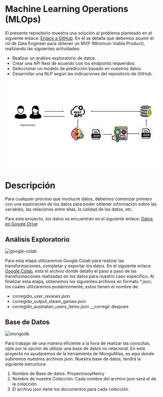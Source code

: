 
# Machine Learning Operations (MLOps)

El presente repositorio muestra una solución al problema planteado en el siguiente enlace: [Enlace a GitHub](https://github.com/soyHenry/PI_ML_OPS/tree/FT). En él se detalla que debemos asumir el rol de Data Engineer para obtener un MVP (Minimum Viable Product), realizando las siguientes actividades:
* Realizar un análisis exploratorio de datos.
* Crear una API Rest de acuerdo con los endpoints requeridos.
* Seleccionar un modelo de predicción basado en nuestros datos.
* Desarrollar una NLP según las indicaciones del repositorio de GitHub.

![Flujograma del pryecto](img/p1.jpg)

# Descripción
Para cualquier proceso que involucre datos, debemos comenzar primero con una exploración de los datos para poder obtener información sobre las variables, las relaciones entre ellas, la calidad de los datos, etc.

Para este proyecto, los datos se encuentran en el siguiente enlace:
[Datos en Google Drive](https://drive.google.com/drive/folders/1HqBG2-sUkz_R3h1dZU5F2uAzpRn7BSpj)

## Análisis Exploratorio
<img width="48" height="48" src="https://img.icons8.com/color/48/google-colab.png" alt="google-colab"/>

Para esta etapa utilizaremos Google Colab para realizar las transformaciones, completar y exportar los datos. En el siguiente enlace [Google Colab](https://colab.research.google.com/drive/1Hh-jz6DX86fWewBpI8b735thQJtpp2hf?usp=drive_link), esta el archivo donde detallo el paso a paso de las transformaciones realizadas en los datos para nuestro caso específico.
Al finalizar esta etapa, obtenemos los siguientes archivos en formato *.json, los cuales utilizaremos posteriormente, estos tienen el nombre de:
* corregido_user_reviews.json
* corregido_output_steam_games.json
* corregido_australian_users_items.json __corregir despues

## Base de Datos
<img width="48" height="48" src="https://img.icons8.com/color/48/mongodb.png" alt="mongodb"/>

Para trabajar de una manera eficiente a la hora de realizar las consultas, opte por la opción de utilizar una base de datos no relacional. 
En este proyecto no ayudaremos de la herramienta de MongoAtlas, es aquí donde subiremos nuestros archivos json.
Nuestra base de datos, tendrá la siguiente estructura:
1. Nombre de Base de datos: ProyectosoyHenry
2. Nombre de nuestra Colección: Cada nombre del archivo json será el de la colección.
3. El archivo json tiene los documentos para cada colección.

